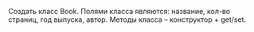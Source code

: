 Создать класс Book. Полями класса являются: 
название, кол-во страниц, год выпуска, автор.
Методы класса – конструктор + get/set.